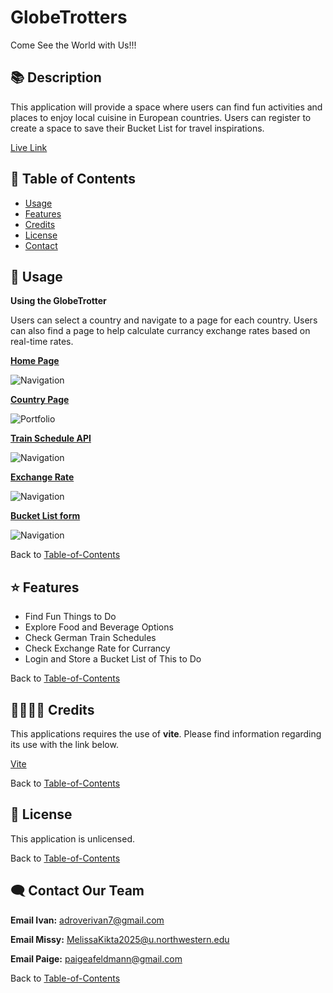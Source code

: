 # GlobeTrotters
Come See the World with Us!!!  


## 📚 Description
This application will provide a space where users can find fun activities and places to enjoy local cuisine in European countries. Users can register to create a space to save their Bucket List for travel inspirations. 

[Live Link](https://globetrotters-j0kf.onrender.com)

## 🚀 Table of Contents
  * [Usage](#📝-Usage)
  * [Features](#⭐-features)
  * [Credits](#🫱🏽‍🫲🏾-credits)
  * [License](#📃-license)
  * [Contact](#🗨️-contact)

## 📝 Usage
<strong>Using the GlobeTrotter</strong>

Users can select a country and navigate to a page for each country. Users can also find a page to help calculate currancy exchange rates based on real-time rates.  

<u><strong>Home Page</strong></u>

![Navigation](./client/src/assets/images/Home.png)


<u><strong>Country Page</strong></u>

![Portfolio](./client/src/assets/images/Country.png)


<u><strong>Train Schedule API</strong></u>

![Navigation](./client/src/assets/images/train_schedule.png)


<u><strong>Exchange Rate</strong></u>

![Navigation](./client/src/assets/images/exchange_rate_page.png)


<u><strong>Bucket List form</strong></u>

![Navigation](./client/src/assets/images/bucketlist_page.png)


Back to [Table-of-Contents](#🚀-table-of-contents)


## ⭐ Features
  * Find Fun Things to Do
  * Explore Food and Beverage Options
  * Check German Train Schedules
  * Check Exchange Rate for Currancy
  * Login and Store a Bucket List of This to Do


Back to [Table-of-Contents](#🚀-table-of-contents)


## 🫱🏽‍🫲🏾 Credits
This applications requires the use of <strong>vite</strong>. Please find information regarding its use with the link below.

[Vite](https://vite.dev/guide/)

Back to [Table-of-Contents](#🚀-table-of-contents)


## 📃 License
This application is unlicensed. 

Back to [Table-of-Contents](#🚀-table-of-contents)


## 🗨️ Contact Our Team

  <strong>Email Ivan:</strong> [adroverivan7@gmail.com](mailto:adroverivan7@gmail.com)

  <strong>Email Missy:</strong> [MelissaKikta2025@u.northwestern.edu](mailto:MelissaKikta@u.northwestern.edu)

  <strong>Email Paige:</strong> [paigeafeldmann@gmail.com](mailto:paigeafeldmann@gmail.com)

Back to [Table-of-Contents](#🚀-table-of-contents)